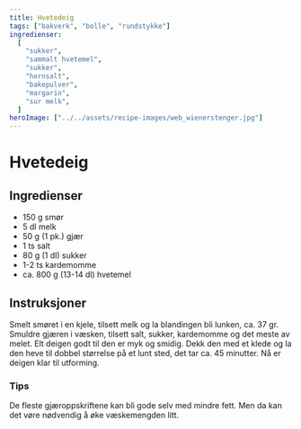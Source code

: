 ```yaml
---
title: Hvetedeig
tags: ["bakverk", "bolle", "rundstykke"]
ingredienser:
  [
    "sukker",
    "sammalt hvetemel",
    "sukker",
    "hornsalt",
    "bakepulver",
    "margarin",
    "sur melk",
  ]
heroImage: ["../../assets/recipe-images/web_wienerstenger.jpg"]
---
```


# Hvetedeig

## Ingredienser

- 150 g smør
- 5 dl melk
- 50 g (1 pk.) gjær
- 1 ts salt
- 80 g (1 dl) sukker
- 1-2 ts kardemomme
- ca. 800 g (13-14 dl) hvetemel

## Instruksjoner

Smelt smøret i en kjele, tilsett melk og la blandingen bli lunken, ca. 37 gr. Smuldre gjæren i væsken, tilsett salt, sukker, kardemomme og det meste av melet. Elt deigen godt til den er myk og smidig. Dekk den med et klede og la den heve til dobbel størrelse på et lunt sted, det tar ca. 45 minutter. Nå er deigen klar til utforming.

### Tips

De fleste gjæroppskriftene kan bli gode selv med mindre fett. Men da kan det vøre nødvendig å øke væskemengden litt.
